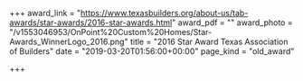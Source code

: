 +++
award_link = "https://www.texasbuilders.org/about-us/tab-awards/star-awards/2016-star-awards.html"
award_pdf = ""
award_photo = "/v1553046953/OnPoint%20Custom%20Homes/Star-Awards_WinnerLogo_2016.png"
title = "2016 Star Award Texas Association of Builders"
date = "2019-03-20T01:56:00+00:00"
page_kind = "old_award"

+++

